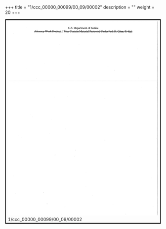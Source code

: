 +++
title = "1/ccc_00000_00099/00_09/00002"
description = ""
weight = 20
+++

<table style="border:2px solid black;max-width:800px;max-height:800px;" 
><tr><td>
<img class="center-fit-jpg"
src="/jpg_/jpg_mueller_report_searchable_002.jpg">
1/ccc_00000_00099/00_09/00002
</img></td></tr></table>
